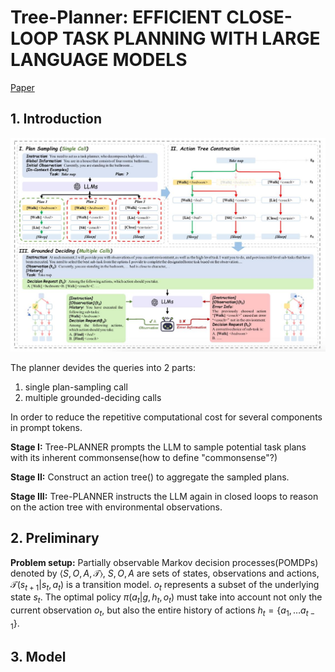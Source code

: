 # Tree-Planner: EFFICIENT CLOSE-LOOP TASK PLANNING WITH LARGE LANGUAGE MODELS
[Paper](https://arxiv.org/abs/2310.08582)
## 1. Introduction
![overview](./asset/overview.jpg)

The planner devides the queries into 2 parts:
1. single plan-sampling call 
2. multiple grounded-deciding calls

In order to reduce the repetitive computational cost for several components in prompt tokens.

**Stage I:**
Tree-PLANNER prompts the LLM to sample potential task plans with its inherent commonsense(how to define "commonsense"?)

**Stage II:**
Construct an action tree() to aggregate the sampled plans.

**Stage III:**
Tree-PLANNER instructs the LLM again in closed loops to reason on the action tree with environmental observations.

## 2. Preliminary
**Problem setup:** Partially observable Markov decision processes(POMDPs) denoted by $\langle S, O, A, \mathcal{T}\rangle$, $S,O,A$ are sets of states, observations and actions, $\mathcal{T}(s_{t+1}|s_t,a_t)$ is a transition model. $o_t$ represents a subset of the underlying state $s_t$. The optimal policy $\pi (a_t|g,h_t,o_t)$ must take into account not only the current observation $o_t$, but also the entire history of actions $h_t=\left\{a_1, \dots a_{t-1} \right\}$.

## 3. Model

















